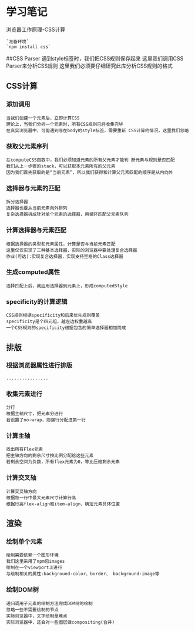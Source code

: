 # 学习笔记



浏览器工作原理-CSS计算

	`准备环境`
	`npm install css`

##CSS Parser
	遇到style标签时，我们把CSS规则保存起来
	这里我们调用CSS Parser来分析CSS规则
	这里我们必须要仔细研究此库分析CSS规则的格式

## CSS计算  
### 添加调用

	当我们创建一个元素后，立即计算CSS
	理论上，当我们分析一个元素时，所有CSS规则已经收集完毕
	在真实浏览器中，可能遇到写在body的style标签，需要重新 CSS计算的情况，这里我们忽略

### 获取父元素序列

	在computeCSS函数中，我们必须知道元素的所有父元素才能判 断元素与规则是否匹配
	我们从上一步骤的stack，可以获取本元素所有的父元素
	因为我们首先获取的是“当前元素”，所以我们获得和计算父元素匹配的顺序是从内向外


### 选择器与元素的匹配
	拆分选择器
	选择器也要从当前元素向外排列
	复杂选择器拆成针对单个元素的选择器，用循环匹配父元素队列

### 计算选择器与元素匹配
	根据选择器的类型和元素属性，计算是否与当前元素匹配
	这里仅仅实现了三种基本选择器，实际的浏览器中要处理复合选择器
	作业(可选):实现复合选择器，实现支持空格的Class选择器


### 生成computed属性
	选择匹配上后，就应用选择器到元素上，形成computedStyle


### specificity的计算逻辑
	CSS规则根据specificity和后来优先规则覆盖
	specificity是个四元组，越左边权重越高
	一个CSS规则的specificity根据包含的简单选择器相加而成

## 排版 
### 根据浏览器属性进行排版
	................

### 收集元素进行

	分行
	根据主轴尺寸，把元素分进行
	若设置了no-wrap，则强行分配进第一行

### 计算主轴
	找出所有Flex元素
	把主轴方向的剩余尺寸按比例分配给这些元素
	若剩余空间为负数，所有flex元素为0，等比压缩剩余元素

### 计算交叉轴

	计算交叉轴方向
	根据每一行中最大元素尺寸计算行高 
	根据行高flex-align和item-align，确定元素具体位置

## 渲染 
### 绘制单个元素
	绘制需要依赖一个图形环境
	我们这里采用了npm包images 
	绘制在一个viewport上进行
	与绘制相关的属性:background-color、border、 background-image等

### 绘制DOM树
	递归调用子元素的绘制方法完成DOM树的绘制
	忽略一些不需要绘制的节点
	实际浏览器中，文字绘制是难点
	实际浏览器中，还会对一些图层做compositing(合并)
